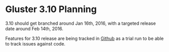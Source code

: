 # Gluster 3.10 Planning

3.10 should get branched around Jan 16th, 2016, with a targeted release date around Feb 14th, 2016.

Features for 3.10 release are being tracked in [Github](https://github.com/gluster/glusterfs/projects/1) as a trial run to be able to track issues against code. 
